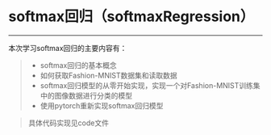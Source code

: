 # softmax回归（softmaxRegression）  
---  
本次学习softmax回归的主要内容有：  
>* softmax回归的基本概念  
>* 如何获取Fashion-MNIST数据集和读取数据  
>* softmax回归模型的从零开始实现，实现一个对Fashion-MNIST训练集中的图像数据进行分类的模型
>* 使用pytorch重新实现softmax回归模型

> 具体代码实现见code文件
 